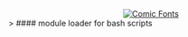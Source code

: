 <div style="text-align:center">
	<a href="http://fontmeme.com/comic-fonts/"><img src="http://fontmeme.com/embed.php?text=%23%21%2Fbash%2Frequire&name=Animated.ttf&size=50&style_color=66C90A" alt="Comic Fonts"></a>
</div>
> #### module loader for bash scripts

